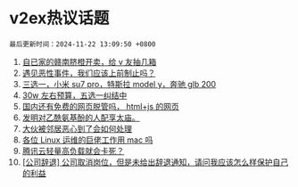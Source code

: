 # v2ex热议话题

`最后更新时间：2024-11-22 13:09:50 +0800`

1. [自已家的赣南脐橙开卖，给 v 友抽几箱](https://www.v2ex.com/t/1091646)
1. [遇见恶性事件，我们应该上前制止吗？](https://www.v2ex.com/t/1091563)
1. [三选一，小米 su7 pro，特斯拉 model y，奔驰 glb 200](https://www.v2ex.com/t/1091497)
1. [30w 左右预算，五选一纠结中](https://www.v2ex.com/t/1091534)
1. [国内还有免费的网页脱管吗， html+js 的网页](https://www.v2ex.com/t/1091687)
1. [发明对乙酰氨基酚的人配享太庙。](https://www.v2ex.com/t/1091662)
1. [大伙被邻居恶心到了会如何处理](https://www.v2ex.com/t/1091574)
1. [各位 Linux 运维的巨佬工作用 mac 吗](https://www.v2ex.com/t/1091670)
1. [腾讯云轻量高负载就会卡死？](https://www.v2ex.com/t/1091493)
1. [[公司辞退] 公司取消岗位，但是未给出辞退通知，请问我应该怎么样保护自己的利益](https://www.v2ex.com/t/1091696)

